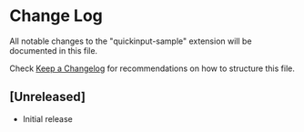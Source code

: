 # Change Log

All notable changes to the "quickinput-sample" extension will be documented in this file.

Check [Keep a Changelog](http://keepachangelog.com/) for recommendations on how to structure this file.

## [Unreleased]

- Initial release